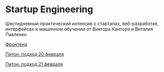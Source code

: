 Startup Engineering
===================

Шестидневный практический интенсив о стартапах, веб-разработке, интерфейсах и машинном обучении от Виктора Кантора и Виталия Павленко

[Фронтенд](frontend)

[Питон: подход 20 февраля](python)

[Питон: подход 21 февраля](python-bis)

